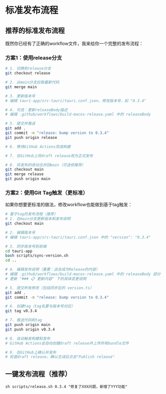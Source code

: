 # 标准发布流程

## 推荐的标准发布流程

既然你已经有了正确的workflow文件，我来给你一个完整的发布流程：

### 方案1：使用release分支

```bash
# 1. 切换到release分支
git checkout release

# 2. 从main分支拉取最新代码
git merge main

# 3. 更新版本号
# 编辑 tauri-app/src-tauri/tauri.conf.json，修改版本号，如 "0.3.4"

# 4. 可选：更新releaseBody描述
# 编辑 .github/workflows/build-macos-release.yaml 中的 releaseBody

# 5. 提交并推送
git add .
git commit -m "release: bump version to 0.3.4"
git push origin release

# 6. 等待GitHub Actions完成构建

# 7. 在GitHub上将draft release改为正式发布

# 8. 将发布的改动合并回main（可选但推荐）
git checkout main
git merge release
git push origin main
```

### 方案2：使用Git Tag触发（更标准）

如果你想要更标准的做法，修改workflow也能做到基于tag触发：

```bash
# 基于tag的发布流程（推荐）
# 1. 在main分支更新版本和发布说明
git checkout main

# 2. 编辑版本号
# 编辑 tauri-app/src-tauri/tauri.conf.json 中的 "version": "0.3.4"

# 3. 同步版本号到前端
cd tauri-app
bash scripts/sync-version.sh
cd ..

# 4. 编辑发布说明（重要：这会成为Release的内容）
# 编辑 .github/workflows/build-macos-release.yaml 中的 releaseBody 部分
# 更新 "### 📋 更新内容" 下的具体变更说明

# 5. 提交所有修改（包括同步后的 version.ts）
git add .
git commit -m "release: bump version to 0.3.4"

# 6. 创建tag（tag名要与版本号对应）
git tag v0.3.4

# 7. 推送代码和tag
git push origin main
git push origin v0.3.4

# 8. 自动触发构建和发布
# GitHub Actions会自动创建draft release并上传所有bundle文件

# 9. 在GitHub上确认并发布
# 检查draft release，确认无误后点击"Publish release"
```

## 一键发布流程（推荐）

`sh scripts/release.sh 0.3.4 "修复了XXX问题，新增了YYY功能"`
